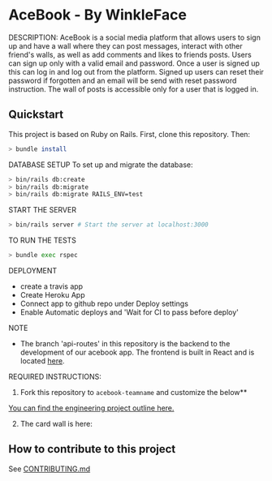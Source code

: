 # AceBook - By WinkleFace

DESCRIPTION:
AceBook is a social media platform that allows users to sign up and have a wall where they can post messages, interact with other friend's walls, as well as add comments and likes to friends posts.
Users can sign up only with a valid email and password. Once a user is signed up this can log in and log out from the platform.
Signed up users can reset their password if forgotten and an email will be send with reset password instruction.
The wall of posts is accessible only for a user that is logged in.

## Quickstart

This project is based on Ruby on Rails.
First, clone this repository. Then:

```bash
> bundle install
```

DATABASE SETUP
To set up and migrate the database:

```bash
> bin/rails db:create
> bin/rails db:migrate
> bin/rails db:migrate RAILS_ENV=test
```

START THE SERVER

```bash
> bin/rails server # Start the server at localhost:3000
```

TO RUN THE TESTS
```bash
> bundle exec rspec
```

DEPLOYMENT

- create a travis app
- Create Heroku App
- Connect app to github repo under Deploy settings
- Enable Automatic deploys and 'Wait for CI to pass before deploy'

NOTE

- The branch 'api-routes' in this repository is the backend to the development of our acebook app. The frontend is built in React and is located [here](https://github.com/robertamangiapane/acebook-react).


REQUIRED INSTRUCTIONS:

1. Fork this repository to `acebook-teamname` and customize
the below**

[You can find the engineering project outline here.](https://github.com/makersacademy/course/tree/master/engineering_projects/rails)

2. The card wall is here: <please update>

## How to contribute to this project
See [CONTRIBUTING.md](CONTRIBUTING.md)
